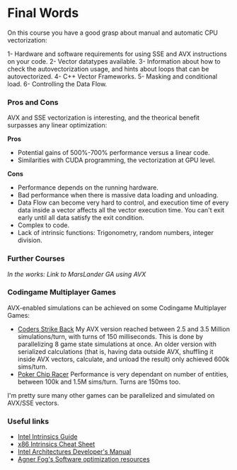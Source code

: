 # Final Words

On this course you have a good grasp about manual and automatic CPU vectorization:

1- Hardware and software requirements for using SSE and AVX instructions on your code.
2- Vector datatypes available.
3- Information about how to check the autovectorization usage, and hints about loops that can be autovectorized.
4- C++ Vector Frameworks.
5- Masking and conditional load.
6- Controlling the Data Flow.

### Pros and Cons

AVX and SSE vectorization is interesting, and the theorical benefit surpasses any linear optimization:

**Pros**

- Potential gains of 500%-700% performance versus a linear code.
- Similarities with CUDA programming, the vectorization at GPU level.

**Cons**

- Performance depends on the running hardware.
- Bad performance when there is massive data loading and unloading.
- Data Flow can become very hard to control, and execution time of every data inside a vector affects all the vector execution time. You can't exit early until all data satisfy the exit condition.
- Complex to code.
- Lack of intrinsic functions: Trigonometry, random numbers, integer division.

### Further Courses

*In the works: Link to MarsLander GA using AVX*

### Codingame Multiplayer Games

AVX-enabled simulations can be achieved on some Codingame Multiplayer Games:

- [Coders Strike Back](https://www.codingame.com/multiplayer/bot-programming/coders-strike-back) My AVX version reached between 2.5 and 3.5 Million simulations/turn, with turns of 150 milliseconds. This is done by parallelizing 8 game state simulations at once. An older version with serialized calculations (that is, having data outside AVX, shuffling it inside AVX vectors, calculate, and unload the result) only achieved 600k sims/turn.
- [Poker Chip Racer](https://www.codingame.com/multiplayer/bot-programming/poker-chip-race) Performance is very dependant on number of entities, between 100k and 1.5M sims/turn. Turns are 150ms too.

I'm pretty sure many other games can be parallelized and simulated on AVX/SSE vectors.

### Useful links

- [Intel Intrinsics Guide](https://software.intel.com/sites/landingpage/IntrinsicsGuide)
- [x86 Intrinsics Cheat Sheet](https://db.in.tum.de/~finis/x86-intrin-cheatsheet-v2.2.pdf?lang=en)
- [Intel Architectures Developer's Manual](http://www.intel.com/content/dam/www/public/us/en/documents/manuals/64-ia-32-architectures-software-developer-vol-1-manual.pdf)
- [Agner Fog's Software optimization resources](http://www.agner.org/optimize/)